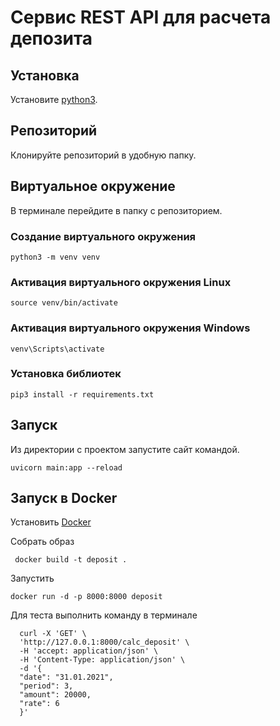 # Сервис REST API для расчета депозита


## Установка 

Установите [python3](https://realpython.com/installing-python/).

## Репозиторий
Клонируйте репозиторий в удобную папку.

## Виртуальное окружение
В терминале перейдите в папку с репозиторием.

### Создание виртуального окружения
```bush 
python3 -m venv venv
```

### Активация виртуального окружения Linux

```bush
source venv/bin/activate
```

### Активация виртуального окружения Windows

```bush
venv\Scripts\activate
```

### Установка библиотек

```bush 
pip3 install -r requirements.txt
```

## Запуск

Из директории с проектом запустите сайт командой.
```bush
uvicorn main:app --reload
```

## Запуск в Docker
Установить [Docker](https://www.docker.com/get-started/)

Собрать образ 
```bush
 docker build -t deposit .
```

Запустить 
```bush
docker run -d -p 8000:8000 deposit
```
Для теста выполнить команду в терминале 
```bush
  curl -X 'GET' \
  'http://127.0.0.1:8000/calc_deposit' \
  -H 'accept: application/json' \
  -H 'Content-Type: application/json' \
  -d '{
  "date": "31.01.2021",
  "period": 3,
  "amount": 20000,
  "rate": 6
  }'
```